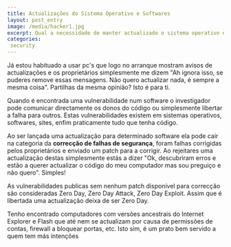 ```yaml
---
title: Actualizações do Sistema Operativo e Softwares
layout: post_entry
image: /media/hacker1.jpg
excerpt: Qual a necessidade de manter actualizado o sistema operativo e softwares como java e flash?
categories:
 security
---
```


Já estou habituado a usar pc's que logo no arranque mostram avisos de actualizações e os proprietários simplesmente me dizem "Ah ignora isso, se puderes remove essas mensagens. Não quero actualizar nada, é sempre a mesma coisa". Partilhas da mesma opinião? Isto é para ti.

Quando é encontrada uma vulnerabilidade num software o investigador pode comunicar directamente os donos do código ou simplesmente libertar a falha para outros. Estas vulnerabilidades existem em sistemas operativos, softwares, sites, enfim praticamente tudo que tenha código.

Ao ser lançada uma actualização para determinado software ela pode cair na categoria da **correcção de falhas de segurança**, foram falhas corrigidas pelos proprietários e enviado um patch para a corrigir. Ao rejeitares uma actualização destas simplesmente estás a dizer "Ok, descubriram erros e estão a querer actualizar o código do meu computador mas sou preguiço e não quero". Simples!

As vulnerabilidades publicas sem nenhum patch disponível para correcção são consideradas Zero Day, Zero Day Attack, Zero Day Exploit. Assim que é libertada uma actualização deixa de ser Zero Day.

Tenho encontrado computadores com versões ancestrais do Internet Explorer e Flash que até nem se actualizam por causa de permissões de contas, firewall a bloquear portas, etc. Isto sim, é um prato bem servido a quem tem más intenções